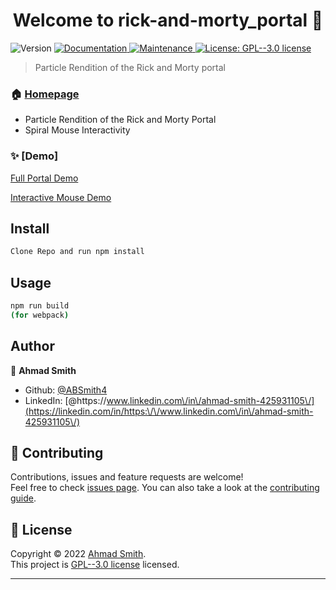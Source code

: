 <h1 align="center">Welcome to rick-and-morty_portal 👋</h1>
<p>
  <img alt="Version" src="https://img.shields.io/badge/version-1.0.0-blue.svg?cacheSeconds=2592000" />
  <a href="https://github.com/ABSmith4/Rick-and-Morty_Portal#readme" target="_blank">
    <img alt="Documentation" src="https://img.shields.io/badge/documentation-yes-brightgreen.svg" />
  </a>
  <a href="https://github.com/ABSmith4/Rick-and-Morty_Portal/graphs/commit-activity" target="_blank">
    <img alt="Maintenance" src="https://img.shields.io/badge/Maintained%3F-yes-green.svg" />
  </a>
  <a href="https://github.com/ABSmith4/Rick-and-Morty_Portal/blob/master/LICENSE" target="_blank">
    <img alt="License: GPL--3.0 license" src="https://img.shields.io/github/license/ABSmith4/rick-and-morty_portal" />
  </a>
</p>

> Particle Rendition of the Rick and Morty portal

### 🏠 [Homepage](https://github.com/ABSmith4/Rick-and-Morty_Portal#readme)

* Particle Rendition of the Rick and Morty Portal
* Spiral Mouse Interactivity

### ✨ [Demo]

[Full Portal Demo](gifs/Full_Portal.GIF)

[Interactive Mouse Demo](gifs/Mouse_Interactive.GIF)

## Install

```sh
Clone Repo and run npm install
```

## Usage

```sh
npm run build 
(for webpack)
```

## Author

👤 **Ahmad Smith**

* Github: [@ABSmith4](https://github.com/ABSmith4)
* LinkedIn: [@https:\/\/www.linkedin.com\/in\/ahmad-smith-425931105\/](https://linkedin.com/in/https:\/\/www.linkedin.com\/in\/ahmad-smith-425931105\/)

## 🤝 Contributing

Contributions, issues and feature requests are welcome!<br />Feel free to check [issues page](https://github.com/ABSmith4/Rick-and-Morty_Portal/issues). You can also take a look at the [contributing guide](https://github.com/ABSmith4/Rick-and-Morty_Portal/blob/master/CONTRIBUTING.md).

## 📝 License

Copyright © 2022 [Ahmad Smith](https://github.com/ABSmith4).<br />
This project is [GPL--3.0 license](https://github.com/ABSmith4/Rick-and-Morty_Portal/blob/master/LICENSE) licensed.

***